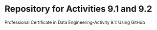 # Repository for Activities 9.1 and 9.2

Professional Certificate in Data Engineering-Activity 9.1: Using GitHub
